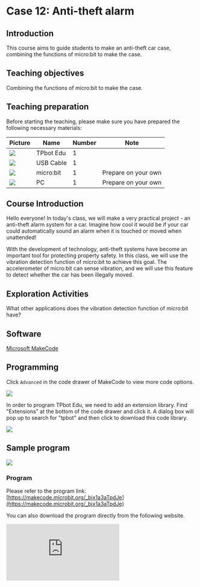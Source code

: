 ﻿---
sidebar_position: 12
sidebar_label: Anti-theft alarm
---

# Case 12: Anti-theft alarm

## Introduction

This course aims to guide students to make an anti-theft car case, combining the functions of micro:bit to make the case.

## Teaching objectives

Combining the functions of micro:bit to make the case.

## Teaching preparation

Before starting the teaching, please make sure you have prepared the following necessary materials:

| Picture | Name | Number | Note |
|---|---|---|---|
| ![](https://wiki-media-ef.oss-cn-hongkong.aliyuncs.com/docs/microbit/microbit-smart-car/microbit-tpbot-edu/TPBot_tianpeng_edu.png)| TPbot Edu | 1 |   |
| ![](https://wiki-media-ef.oss-cn-hongkong.aliyuncs.com/docs/microbit/interesting-case/cutebot-fun-football-game-kit/cases-libraries/images/USB-data-cable.png) | USB Cable | 1 |   |
| ![](https://wiki-media-ef.oss-cn-hongkong.aliyuncs.com/docs/microbit/interesting-case/cutebot-fun-football-game-kit/cases-libraries/images/microbit.png) | micro:bit | 1 | Prepare on your own |
| ![](https://wiki-media-ef.oss-cn-hongkong.aliyuncs.com/docs/microbit/interesting-case/cutebot-fun-football-game-kit/cases-libraries/images/pc.png) | PC | 1 | Prepare on your own |

## Course Introduction

Hello everyone! In today's class, we will make a very practical project - an anti-theft alarm system for a car. Imagine how cool it would be if your car could automatically sound an alarm when it is touched or moved when unattended!

With the development of technology, anti-theft systems have become an important tool for protecting property safety. In this class, we will use the vibration detection function of micro:bit to achieve this goal. The accelerometer of micro:bit can sense vibration, and we will use this feature to detect whether the car has been illegally moved.

## Exploration Activities

What other applications does the vibration detection function of micro:bit have?

## Software

[Microsoft MakeCode](https://makecode.microbit.org/#)

## Programming

Click `Advanced` in the code drawer of MakeCode to view more code options.

![](https://wiki-media-ef.oss-cn-hongkong.aliyuncs.com/docs/microbit/interesting-case/classroom-science-pack/images/classroom-science-pack-add-extensions-02.png)

In order to program TPbot Edu, we need to add an extension library. Find "Extensions" at the bottom of the code drawer and click it. A dialog box will pop up to search for "tpbot" and then click to download this code library.

![](https://wiki-media-ef.oss-cn-hongkong.aliyuncs.com/i18n/en/docusaurus-plugin-content-docs/current/microbit/microbit-smart-car/microbit-tpbot/images/TPBot_tianpeng_case_01_03.png)

## Sample program

![](https://wiki-media-ef.oss-cn-hongkong.aliyuncs.com/i18n/en/docusaurus-plugin-content-docs/current/microbit/microbit-smart-car/microbit-tpbot-edu/TPBot_tianpeng_edu_case_12_07.png)

### Program

Please refer to the program link: [https://makecode.microbit.org/_bjx1a3aTpdJe](https://makecode.microbit.org/_bjx1a3aTpdJe)

You can also download the program directly from the following website.

<div
    style={{
        position: 'relative',
        paddingBottom: '60%',
        overflow: 'hidden',
    }}
>
    <iframe
        src="https://makecode.microbit.org/_bjx1a3aTpdJe"
        frameborder="0"
        sandbox="allow-popups allow-forms allow-scripts allow-same-origin"
        style={{
            position: 'absolute',
            width: '100%',
            height: '100%',
        }}
    />
</div>


## Conclusion

When the car vibrates, it will automatically alarm.

## Extended Knowledge

**What other applications does the vibration detection function of micro:bit have? **

The vibration detection function of micro:bit is realized through its built-in three-axis acceleration sensor and can be applied to a variety of creative projects and educational activities. Here are some specific application examples:

1. Small production of sitting behavior training
The vibration detector made by micro:bit can remind people to sit civilized and keep a stable sitting posture. When human body vibration (such as shaking legs and shaking the body) is detected, micro:bit will change from a smiling face to a crying face and make a prompt sound.

2. Game watch
Using the vibration detection function of micro:bit, you can make a game watch, which can display patterns through key switches or vibrations, and play games with friends.

These applications show the diversity and practicality of micro:bit's vibration detection function, and they have broad application prospects in education, entertainment and daily applications. Through these projects, students and enthusiasts can learn the use of sensors, programming logic and the basics of electronic production.

